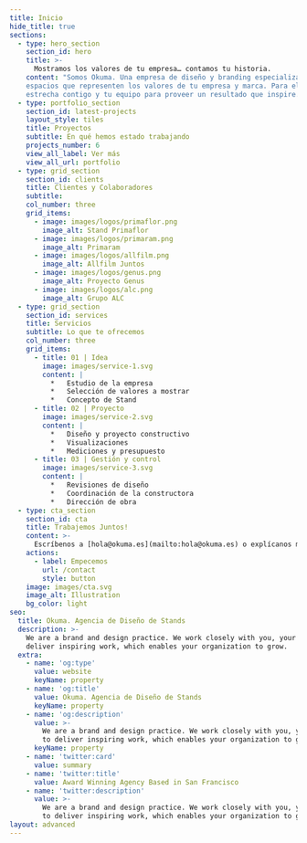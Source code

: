 ```yaml
---
title: Inicio
hide_title: true
sections:
  - type: hero_section
    section_id: hero
    title: >-
      Mostramos los valores de tu empresa… contamos tu historia.
    content: "Somos Okuma. Una empresa de diseño y branding especializada en Stands. Nuestro objetivo es proveer
    espacios que representen los valores de tu empresa y marca. Para ello trabajamos de manera
    estrecha contigo y tu equipo para proveer un resultado que inspire. \_[Hablemos](https://preview--okuma-landing-02-d5e3a.stackbit.dev/contact/).\n"
  - type: portfolio_section
    section_id: latest-projects
    layout_style: tiles
    title: Proyectos
    subtitle: En qué hemos estado trabajando
    projects_number: 6
    view_all_label: Ver más
    view_all_url: portfolio
  - type: grid_section
    section_id: clients
    title: Clientes y Colaboradores
    subtitle: 
    col_number: three
    grid_items:
      - image: images/logos/primaflor.png
        image_alt: Stand Primaflor
      - image: images/logos/primaram.png
        image_alt: Primaram 
      - image: images/logos/allfilm.png
        image_alt: Allfilm Juntos
      - image: images/logos/genus.png
        image_alt: Proyecto Genus
      - image: images/logos/alc.png
        image_alt: Grupo ALC
  - type: grid_section
    section_id: services
    title: Servicios
    subtitle: Lo que te ofrecemos
    col_number: three
    grid_items:
      - title: 01 | Idea
        image: images/service-1.svg
        content: |
          *   Estudio de la empresa
          *   Selección de valores a mostrar
          *   Concepto de Stand
      - title: 02 | Proyecto
        image: images/service-2.svg
        content: |
          *   Diseño y proyecto constructivo
          *   Visualizaciones
          *   Mediciones y presupuesto
      - title: 03 | Gestión y control
        image: images/service-3.svg
        content: |
          *   Revisiones de diseño
          *   Coordinación de la constructora
          *   Dirección de obra
  - type: cta_section
    section_id: cta
    title: Trabajemos Juntos!
    content: >-
      Escríbenos a [hola@okuma.es](mailto:hola@okuma.es) o explícanos más sobre tu proyecto pulsando a continuación.
    actions:
      - label: Empecemos
        url: /contact
        style: button
    image: images/cta.svg
    image_alt: Illustration
    bg_color: light
seo:
  title: Okuma. Agencia de Diseño de Stands
  description: >-
    We are a brand and design practice. We work closely with you, your team to
    deliver inspiring work, which enables your organization to grow.
  extra:
    - name: 'og:type'
      value: website
      keyName: property
    - name: 'og:title'
      value: Okuma. Agencia de Diseño de Stands
      keyName: property
    - name: 'og:description'
      value: >-
        We are a brand and design practice. We work closely with you, your team
        to deliver inspiring work, which enables your organization to grow.
      keyName: property
    - name: 'twitter:card'
      value: summary
    - name: 'twitter:title'
      value: Award Winning Agency Based in San Francisco
    - name: 'twitter:description'
      value: >-
        We are a brand and design practice. We work closely with you, your team
        to deliver inspiring work, which enables your organization to grow.
layout: advanced
---
```

